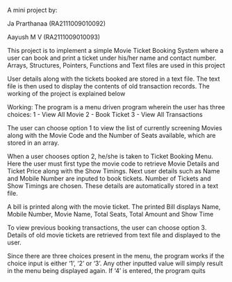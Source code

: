 A mini project by:

Ja Prarthanaa (RA2111009010092)

Aayush M V (RA2111009010093)

This project is to implement a simple Movie Ticket Booking System where a user can book and print a ticket under his/her name and contact number. Arrays, Structures, Pointers, Functions and Text files are used in this project

User details along with the tickets booked are stored in a text file. The text file is then used to display the contents of old transaction records. The working of the project is explained below

Working: The program is a menu driven program wherein the user has three choices: 1 - View All Movie 2 - Book Ticket 3 - View All Transactions

The user can choose option 1 to view the list of currently screening Movies along with the Movie Code and the Number of Seats available, which are stored in an array.

When a user chooses option 2, he/she is taken to Ticket Booking Menu. Here the user must first type the movie code to retrieve Movie Details and Ticket Price along with the Show Timings. Next user details such as Name and Mobile Number are inputed to book tickets. Number of Tickets and Show Timings are chosen. These details are automatically stored in a text file.

A bill is printed along with the movie ticket. The printed Bill displays Name, Mobile Number, Movie Name, Total Seats, Total Amount and Show Time

To view previous booking transactions, the user can choose option 3. Details of old movie tickets are retrieved from text file and displayed to the user.

Since there are three choices present in the menu, the program works if the choice input is either ‘1’, ‘2’ or ‘3’. Any other inputted value will simply result in the menu being displayed again. If ‘4’ is entered, the program quits
